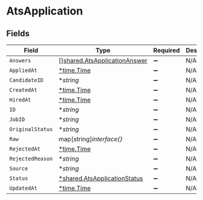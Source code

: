 # AtsApplication


## Fields

| Field                                                                               | Type                                                                                | Required                                                                            | Description                                                                         |
| ----------------------------------------------------------------------------------- | ----------------------------------------------------------------------------------- | ----------------------------------------------------------------------------------- | ----------------------------------------------------------------------------------- |
| `Answers`                                                                           | [][shared.AtsApplicationAnswer](../../../pkg/models/shared/atsapplicationanswer.md) | :heavy_minus_sign:                                                                  | N/A                                                                                 |
| `AppliedAt`                                                                         | [*time.Time](https://pkg.go.dev/time#Time)                                          | :heavy_minus_sign:                                                                  | N/A                                                                                 |
| `CandidateID`                                                                       | **string*                                                                           | :heavy_minus_sign:                                                                  | N/A                                                                                 |
| `CreatedAt`                                                                         | [*time.Time](https://pkg.go.dev/time#Time)                                          | :heavy_minus_sign:                                                                  | N/A                                                                                 |
| `HiredAt`                                                                           | [*time.Time](https://pkg.go.dev/time#Time)                                          | :heavy_minus_sign:                                                                  | N/A                                                                                 |
| `ID`                                                                                | **string*                                                                           | :heavy_minus_sign:                                                                  | N/A                                                                                 |
| `JobID`                                                                             | **string*                                                                           | :heavy_minus_sign:                                                                  | N/A                                                                                 |
| `OriginalStatus`                                                                    | **string*                                                                           | :heavy_minus_sign:                                                                  | N/A                                                                                 |
| `Raw`                                                                               | map[string]*interface{}*                                                            | :heavy_minus_sign:                                                                  | N/A                                                                                 |
| `RejectedAt`                                                                        | [*time.Time](https://pkg.go.dev/time#Time)                                          | :heavy_minus_sign:                                                                  | N/A                                                                                 |
| `RejectedReason`                                                                    | **string*                                                                           | :heavy_minus_sign:                                                                  | N/A                                                                                 |
| `Source`                                                                            | **string*                                                                           | :heavy_minus_sign:                                                                  | N/A                                                                                 |
| `Status`                                                                            | [*shared.AtsApplicationStatus](../../../pkg/models/shared/atsapplicationstatus.md)  | :heavy_minus_sign:                                                                  | N/A                                                                                 |
| `UpdatedAt`                                                                         | [*time.Time](https://pkg.go.dev/time#Time)                                          | :heavy_minus_sign:                                                                  | N/A                                                                                 |